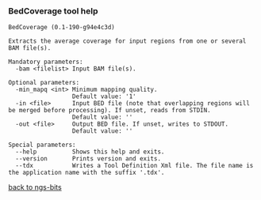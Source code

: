 ### BedCoverage tool help
	BedCoverage (0.1-190-g94e4c3d)
	
	Extracts the average coverage for input regions from one or several BAM file(s).
	
	Mandatory parameters:
	  -bam <filelist> Input BAM file(s).
	
	Optional parameters:
	  -min_mapq <int> Minimum mapping quality.
	                  Default value: '1'
	  -in <file>      Input BED file (note that overlapping regions will be merged before processing). If unset, reads from STDIN.
	                  Default value: ''
	  -out <file>     Output BED file. If unset, writes to STDOUT.
	                  Default value: ''
	
	Special parameters:
	  --help          Shows this help and exits.
	  --version       Prints version and exits.
	  --tdx           Writes a Tool Definition Xml file. The file name is the application name with the suffix '.tdx'.
	
[back to ngs-bits](https://github.com/marc-sturm/ngs-bits)